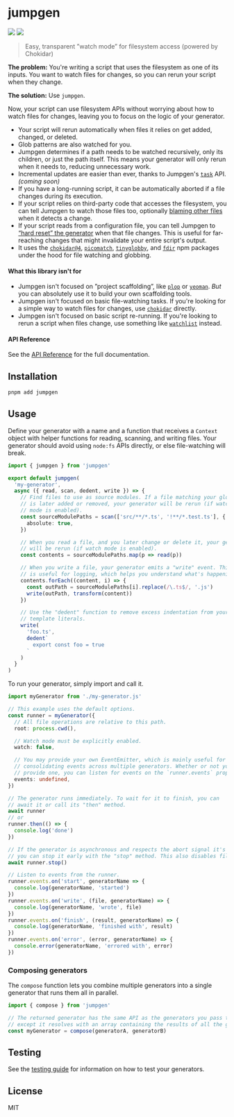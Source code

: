 # jumpgen

![](https://img.shields.io/npm/v/jumpgen) ![](https://img.shields.io/npm/l/jumpgen)

> Easy, transparent ”watch mode” for filesystem access (powered by Chokidar)

**The problem:** You're writing a script that uses the filesystem as one of its inputs. You want to watch files for changes, so you can rerun your script when they change.

**The solution:** Use `jumpgen`.

Now, your script can use filesystem APIs without worrying about how to watch files for changes, leaving you to focus on the logic of your generator.

- Your script will rerun automatically when files it relies on get added, changed, or deleted.
- Glob patterns are also watched for you.
- Jumpgen determines if a path needs to be watched recursively, only its children, or just the path itself. This means your generator will only rerun when it needs to, reducing unnecessary work.
- Incremental updates are easier than ever, thanks to Jumpgen's [`task`](https://github.com/alloc/jumpgen/issues/5) API. _(coming soon)_
- If you have a long-running script, it can be automatically aborted if a file changes during its execution.
- If your script relies on third-party code that accesses the filesystem, you can tell Jumpgen to watch those files too, optionally [blaming other files](./docs/advanced.md#blamed-files) when it detects a change.
- If your script reads from a configuration file, you can tell Jumpgen to [“hard reset” the generator](./docs/advanced.md#critical-files) when that file changes. This is useful for far-reaching changes that might invalidate your entire script's output.
- It uses the [`chokidar@4`](https://github.com/paulmillr/chokidar), [`picomatch`](https://github.com/micromatch/picomatch), [`tinyglobby`](https://github.com/SuperchupuDev/tinyglobby), and [`fdir`](https://github.com/thecodrr/fdir) npm packages under the hood for file watching and globbing.

#### What this library isn't for

- Jumpgen isn't focused on ”project scaffolding”, like [`plop`](https://github.com/plopjs/plop) or [`yeoman`](https://yeoman.io/learning/). _But_ you can absolutely use it to build your own scaffolding tools.
- Jumpgen isn't focused on basic file-watching tasks. If you're looking for a simple way to watch files for changes, use [`chokidar`](https://github.com/paulmillr/chokidar) directly.
- Jumpgen isn't focused on basic script re-running. If you're looking to rerun a script when files change, use something like [`watchlist`](https://github.com/lukeed/watchlist) instead.

#### API Reference

See the [API Reference](./docs/api.md) for the full documentation.

## Installation

```bash
pnpm add jumpgen
```

## Usage

Define your generator with a name and a function that receives a `Context` object with helper functions for reading, scanning, and writing files. Your generator should avoid using `node:fs` APIs directly, or else file-watching will break.

```ts
import { jumpgen } from 'jumpgen'

export default jumpgen(
  'my-generator',
  async ({ read, scan, dedent, write }) => {
    // Find files to use as source modules. If a file matching your globs
    // is later added or removed, your generator will be rerun (if watch
    // mode is enabled).
    const sourceModulePaths = scan(['src/**/*.ts', '!**/*.test.ts'], {
      absolute: true,
    })

    // When you read a file, and you later change or delete it, your generator
    // will be rerun (if watch mode is enabled).
    const contents = sourceModulePaths.map(p => read(p))

    // When you write a file, your generator emits a "write" event. This
    // is useful for logging, which helps you understand what's happening.
    contents.forEach((content, i) => {
      const outPath = sourceModulePaths[i].replace(/\.ts$/, '.js')
      write(outPath, transform(content))
    })

    // Use the "dedent" function to remove excess indentation from your
    // template literals.
    write(
      'foo.ts',
      dedent`
        export const foo = true
      `
    )
  }
)
```

To run your generator, simply import and call it.

```ts
import myGenerator from './my-generator.js'

// This example uses the default options.
const runner = myGenerator({
  // All file operations are relative to this path.
  root: process.cwd(),

  // Watch mode must be explicitly enabled.
  watch: false,

  // You may provide your own EventEmitter, which is mainly useful for
  // consolidating events across multiple generators. Whether or not you
  // provide one, you can listen for events on the `runner.events` property.
  events: undefined,
})

// The generator runs immediately. To wait for it to finish, you can
// await it or call its "then" method.
await runner
// or
runner.then(() => {
  console.log('done')
})

// If the generator is asynchronous and respects the abort signal it's given,
// you can stop it early with the "stop" method. This also disables file watching.
await runner.stop()

// Listen to events from the runner.
runner.events.on('start', generatorName => {
  console.log(generatorName, 'started')
})
runner.events.on('write', (file, generatorName) => {
  console.log(generatorName, 'wrote', file)
})
runner.events.on('finish', (result, generatorName) => {
  console.log(generatorName, 'finished with', result)
})
runner.events.on('error', (error, generatorName) => {
  console.error(generatorName, 'errored with', error)
})
```

### Composing generators

The `compose` function lets you combine multiple generators into a single generator that runs them all in parallel.

```ts
import { compose } from 'jumpgen'

// The returned generator has the same API as the generators you pass to it,
// except it resolves with an array containing the results of all the generators.
const myGenerator = compose(generatorA, generatorB)
```

## Testing

See the [testing guide](./docs/testing.md) for information on how to test your generators.

## License

MIT
